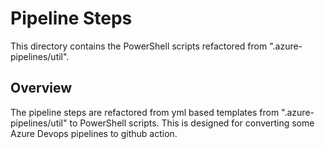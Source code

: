 # Pipeline Steps

This directory contains the PowerShell scripts refactored from ".azure-pipelines/util".

## Overview

The pipeline steps are refactored from yml based templates from ".azure-pipelines/util" to PowerShell scripts. This is designed for converting some Azure Devops pipelines to github action.